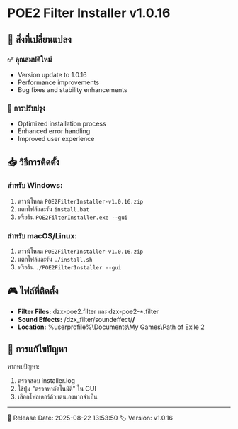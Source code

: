# POE2 Filter Installer v1.0.16

## 🎯 สิ่งที่เปลี่ยนแปลง

### ✅ คุณสมบัติใหม่
- Version update to 1.0.16
- Performance improvements
- Bug fixes and stability enhancements

### 🚀 การปรับปรุง
- Optimized installation process
- Enhanced error handling
- Improved user experience

## 📥 วิธีการติดตั้ง

### สำหรับ Windows:
1. ดาวน์โหลด `POE2FilterInstaller-v1.0.16.zip`
2. แตกไฟล์และรัน `install.bat`
3. หรือรัน `POE2FilterInstaller.exe --gui`

### สำหรับ macOS/Linux:
1. ดาวน์โหลด `POE2FilterInstaller-v1.0.16.zip`
2. แตกไฟล์และรัน `./install.sh`
3. หรือรัน `./POE2FilterInstaller --gui`

## 🎮 ไฟล์ที่ติดตั้ง

- **Filter Files:** dzx-poe2.filter และ dzx-poe2-*.filter
- **Sound Effects:** /dzx_filter/soundeffect/**/**
- **Location:** %userprofile%\Documents\My Games\Path of Exile 2

## 🔧 การแก้ไขปัญหา

หากพบปัญหา:
1. ตรวจสอบ installer.log
2. ใช้ปุ่ม "ตรวจหาอัตโนมัติ" ใน GUI
3. เลือกโฟลเดอร์ด้วยตนเองหากจำเป็น

---

📅 Release Date: 2025-08-22 13:53:50
🏷️ Version: v1.0.16
